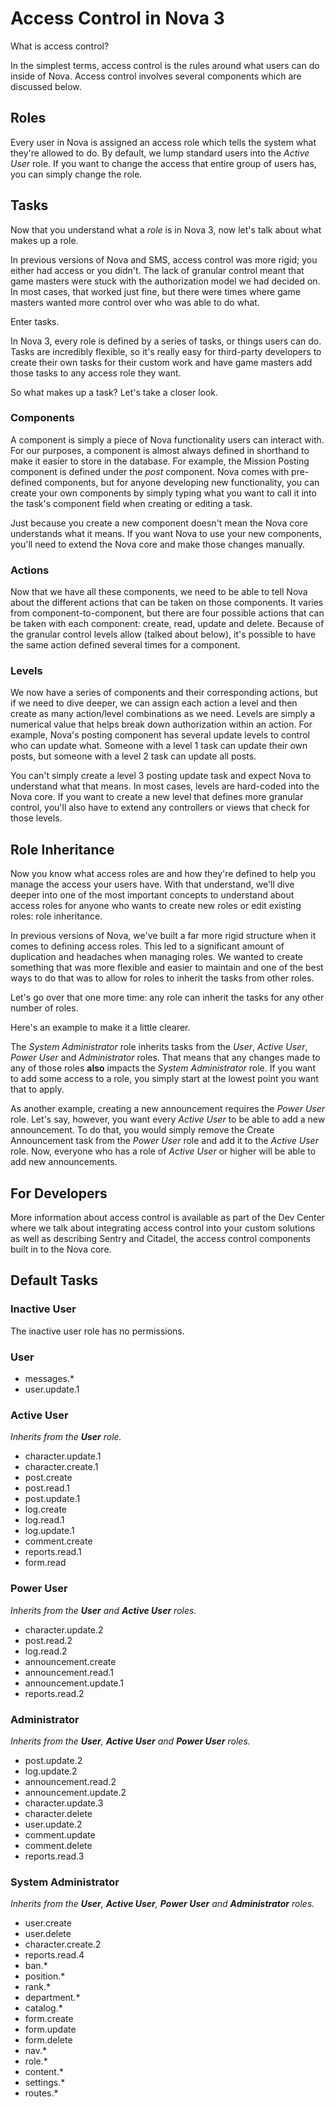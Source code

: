 # Access Control in Nova 3

What is access control?

In the simplest terms, access control is the rules around what users can do inside of Nova. Access control involves several components which are discussed below.

## Roles

Every user in Nova is assigned an access role which tells the system what they're allowed to do. By default, we lump standard users into the _Active User_ role. If you want to change the access that entire group of users has, you can simply change the role.

## Tasks

Now that you understand what a _role_ is in Nova 3, now let's talk about what makes up a role.

In previous versions of Nova and SMS, access control was more rigid; you either had access or you didn't. The lack of granular control meant that game masters were stuck with the authorization model we had decided on. In most cases, that worked just fine, but there were times where game masters wanted more control over who was able to do what.

Enter tasks.

In Nova 3, every role is defined by a series of tasks, or things users can do. Tasks are incredibly flexible, so it's really easy for third-party developers to create their own tasks for their custom work and have game masters add those tasks to any access role they want.

So what makes up a task? Let's take a closer look.

### Components

A component is simply a piece of Nova functionality users can interact with. For our purposes, a component is almost always defined in shorthand to make it easier to store in the database. For example, the Mission Posting component is defined under the _post_ component. Nova comes with pre-defined components, but for anyone developing new functionality, you can create your own components by simply typing what you want to call it into the task's component field when creating or editing a task.

<p class="alert alert-info">Just because you create a new component doesn't mean the Nova core understands what it means. If you want Nova to use your new components, you'll need to extend the Nova core and make those changes manually.</p>

### Actions

Now that we have all these components, we need to be able to tell Nova about the different actions that can be taken on those components. It varies from component-to-component, but there are four possible actions that can be taken with each component: create, read, update and delete. Because of the granular control levels allow (talked about below), it's possible to have the same action defined several times for a component.

### Levels

We now have a series of components and their corresponding actions, but if we need to dive deeper, we can assign each action a level and then create as many action/level combinations as we need. Levels are simply a numerical value that helps break down authorization within an action. For example, Nova's posting component has several update levels to control who can update what. Someone with a level 1 task can update their own posts, but someone with a level 2 task can update all posts.

<p class="alert alert-info">You can't simply create a level 3 posting update task and expect Nova to understand what that means. In most cases, levels are hard-coded into the Nova core. If you want to create a new level that defines more granular control, you'll also have to extend any controllers or views that check for those levels.</p>

## Role Inheritance

Now you know what access roles are and how they're defined to help you manage the access your users have. With that understand, we'll dive deeper into one of the most important concepts to understand about access roles for anyone who wants to create new roles or edit existing roles: role inheritance.

In previous versions of Nova, we've built a far more rigid structure when it comes to defining access roles. This led to a significant amount of duplication and headaches when managing roles. We wanted to create something that was more flexible and easier to maintain and one of the best ways to do that was to allow for roles to inherit the tasks from other roles.

Let's go over that one more time: any role can inherit the tasks for any other number of roles.

Here's an example to make it a little clearer.

The _System Administrator_ role inherits tasks from the _User_, _Active User_, _Power User_ and _Administrator_ roles. That means that any changes made to any of those roles __also__ impacts the _System Administrator_ role. If you want to add some access to a role, you simply start at the lowest point you want that to apply.

As another example, creating a new announcement requires the _Power User_ role. Let's say, however, you want every _Active User_ to be able to add a new announcement. To do that, you would simply remove the Create Announcement task from the _Power User_ role and add it to the _Active User_ role. Now, everyone who has a role of _Active User_ or higher will be able to add new announcements.

## For Developers

More information about access control is available as part of the Dev Center where we talk about integrating access control into your custom solutions as well as describing Sentry and Citadel, the access control components built in to the Nova core.

## Default Tasks

### Inactive User

The inactive user role has no permissions.

### User

- messages.*
- user.update.1

### Active User

_Inherits from the __User__ role._

- character.update.1
- character.create.1
- post.create
- post.read.1
- post.update.1
- log.create
- log.read.1
- log.update.1
- comment.create
- reports.read.1
- form.read

### Power User

_Inherits from the __User__ and __Active User__ roles._

- character.update.2
- post.read.2
- log.read.2
- announcement.create
- announcement.read.1
- announcement.update.1
- reports.read.2

### Administrator

_Inherits from the __User__, __Active User__ and __Power User__ roles._

- post.update.2
- log.update.2
- announcement.read.2
- announcement.update.2
- character.update.3
- character.delete
- user.update.2
- comment.update
- comment.delete
- reports.read.3

### System Administrator

_Inherits from the __User__, __Active User__, __Power User__ and __Administrator__ roles._

- user.create
- user.delete
- character.create.2
- reports.read.4
- ban.*
- position.*
- rank.*
- department.*
- catalog.*
- form.create
- form.update
- form.delete
- nav.*
- role.*
- content.*
- settings.*
- routes.*